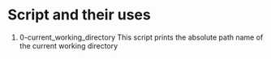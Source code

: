 # Script and their uses
1. 0-current_working_directory
This script prints the absolute path name of the current working directory
